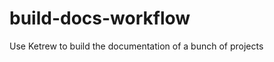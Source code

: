build-docs-workflow
===================

Use Ketrew to build the documentation of a bunch of projects
